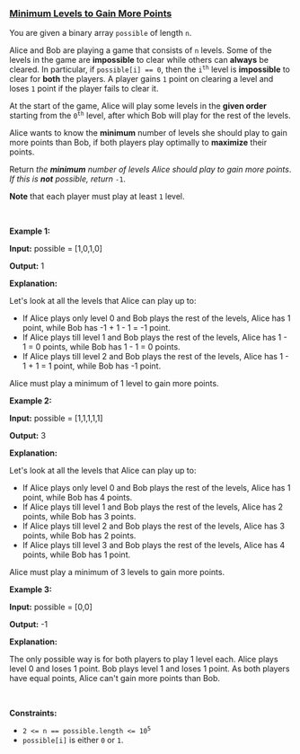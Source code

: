 ### [Minimum Levels to Gain More Points](https://leetcode.com/problems/minimum-levels-to-gain-more-points)

<p>You are given a binary array <code>possible</code> of length <code>n</code>.</p>

<p>Alice and Bob are playing a game that consists of <code>n</code> levels. Some of the levels in the game are <strong>impossible</strong> to clear while others can <strong>always</strong> be cleared. In particular, if <code>possible[i] == 0</code>, then the <code>i<sup>th</sup></code> level is <strong>impossible</strong> to clear for <strong>both</strong> the players. A player gains <code>1</code> point on clearing a level and loses <code>1</code> point if the player fails to clear it.</p>

<p>At the start of the game, Alice will play some levels in the <strong>given order</strong> starting from the <code>0<sup>th</sup></code> level, after which Bob will play for the rest of the levels.</p>

<p>Alice wants to know the <strong>minimum</strong> number of levels she should play to gain more points than Bob, if both players play optimally to <strong>maximize</strong> their points.</p>

<p>Return <em>the <strong>minimum</strong> number of levels Alice should play to gain more points</em>. <em>If this is <strong>not</strong> possible, return</em> <code>-1</code>.</p>

<p><strong>Note</strong> that each player must play at least <code>1</code> level.</p>

<p>&nbsp;</p>
<p><strong class="example">Example 1:</strong></p>

<div class="example-block">
<p><strong>Input:</strong> <span class="example-io">possible = [1,0,1,0]</span></p>

<p><strong>Output:</strong> <span class="example-io">1</span></p>

<p><strong>Explanation:</strong></p>

<p>Let&#39;s look at all the levels that Alice can play up to:</p>

<ul>
	<li>If Alice plays only level 0 and Bob plays the rest of the levels, Alice has 1 point, while Bob has -1 + 1 - 1 = -1 point.</li>
	<li>If Alice plays till level 1 and Bob plays the rest of the levels, Alice has 1 - 1 = 0 points, while Bob has 1 - 1 = 0 points.</li>
	<li>If Alice plays till level 2 and Bob plays the rest of the levels, Alice has 1 - 1 + 1 = 1 point, while Bob has -1 point.</li>
</ul>

<p>Alice must play a minimum of 1 level to gain more points.</p>
</div>

<p><strong class="example">Example 2:</strong></p>

<div class="example-block">
<p><strong>Input:</strong> <span class="example-io">possible = [1,1,1,1,1]</span></p>

<p><strong>Output:</strong> <span class="example-io">3</span></p>

<p><strong>Explanation:</strong></p>

<p>Let&#39;s look at all the levels that Alice can play up to:</p>

<ul>
	<li>If Alice plays only level 0 and Bob plays the rest of the levels, Alice has 1 point, while Bob has 4 points.</li>
	<li>If Alice plays till level 1 and Bob plays the rest of the levels, Alice has 2 points, while Bob has 3 points.</li>
	<li>If Alice plays till level 2 and Bob plays the rest of the levels, Alice has 3 points, while Bob has 2 points.</li>
	<li>If Alice plays till level 3 and Bob plays the rest of the levels, Alice has 4 points, while Bob has 1 point.</li>
</ul>

<p>Alice must play a minimum of 3 levels to gain more points.</p>
</div>

<p><strong class="example">Example 3:</strong></p>

<div class="example-block">
<p><strong>Input:</strong> <span class="example-io">possible = [0,0]</span></p>

<p><strong>Output:</strong> <span class="example-io">-1</span></p>

<p><strong>Explanation:</strong></p>

<p>The only possible way is for both players to play 1 level each. Alice plays level 0 and loses 1 point. Bob plays level 1 and loses 1 point. As both players have equal points, Alice can&#39;t gain more points than Bob.</p>
</div>

<p>&nbsp;</p>
<p><strong>Constraints:</strong></p>

<ul>
	<li><code>2 &lt;= n == possible.length &lt;= 10<sup>5</sup></code></li>
	<li><code>possible[i]</code> is either <code>0</code> or <code>1</code>.</li>
</ul>
